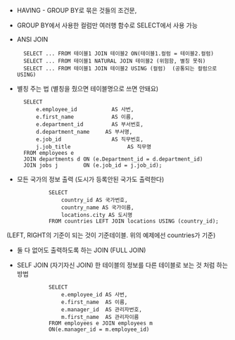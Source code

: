 - HAVING - GROUP BY로 묶은 것들의 조건문,
- GROUP BY에서 사용한 컬럼만 여러행 함수로 SELECT에서 사용 가능
- ANSI JOIN

        SELECT ... FROM 테이블1 JOIN 테이블2 ON(테이블1.컬럼 = 테이블2.컬럼)
        SELECT ... FROM 테이블1 NATURAL JOIN 테이블2 (위험함, 별칭 못줘)
        SELECT ... FROM 테이블1 JOIN 테이블2 USING (컬럼)  (공통되는 컬럼으로 USING)

- 별칭 주는 법 (별칭을 줬으면 테이블명으로 쓰면 안돼요)

        SELECT 
            e.employee_id           AS 사번, 
            e.first_name            AS 이름,
            e.department_id         AS 부서번호, 
            d.department_name     AS 부서명,
            e.job_id                AS 직무번호, 
            j.job_title                  AS 직무명
        FROM employees e
        JOIN departments d ON (e.Department_id = d.department_id)
        JOIN jobs j        ON (e.job_id = j.job_id);

- 모든 국가의 정보 출력 (도시가 등록안된 국가도 출력한다)
  
                SELECT 
                    country_id AS 국가번호,
                    country_name AS 국가이름,
                    locations.city AS 도시명
                FROM countries LEFT JOIN locations USING (country_id);
(LEFT, RIGHT의 기준이 되는 것이 기준테이블. 위의 예제에선 countries가 기준)
  
- 둘 다 없어도 출력하도록 하는 JOIN (FULL JOIN)

- SELF JOIN (자기자신 JOIN) 한 테이블의 정보를 다른 테이블로 보는 것 처럼 하는 방법

                SELECT 
                    e.employee_id AS 사번,
                    e.first_name  AS 이름,
                    e.manager_id  AS 관리자번호,
                    m.first_name  AS 관리자이름
                FROM employees e JOIN employees m
                ON(e.manager_id = m.employee_id)
